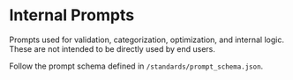 # Internal Prompts

Prompts used for validation, categorization, optimization, and internal logic. These are not intended to be directly used by end users.

Follow the prompt schema defined in `/standards/prompt_schema.json`.

